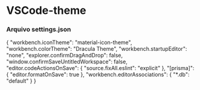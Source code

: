 # VSCode-theme
### Arquivo settings.json

{
    "workbench.iconTheme": "material-icon-theme",
    "workbench.colorTheme": "Dracula Theme",
    "workbench.startupEditor": "none",
    "explorer.confirmDragAndDrop": false,
    "window.confirmSaveUntitledWorkspace": false,
    "editor.codeActionsOnSave": {
        "source.fixAll.eslint": "explicit"
    },
    "[prisma]": {
        "editor.formatOnSave": true
    },
    "workbench.editorAssociations": {
        "*.db": "default"
    }
}
